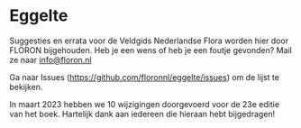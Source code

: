 # Eggelte
Suggesties en errata voor de Veldgids Nederlandse Flora worden hier door FLORON bijgehouden.
Heb je een wens of heb je een foutje gevonden? Mail ze naar info@floron.nl

Ga naar Issues (https://github.com/floronnl/eggelte/issues) om de lijst te bekijken.


In maart 2023 hebben we 10 wijzigingen doorgevoerd voor de 23e editie van het boek. Hartelijk dank aan iedereen die hieraan hebt bijgedragen!
